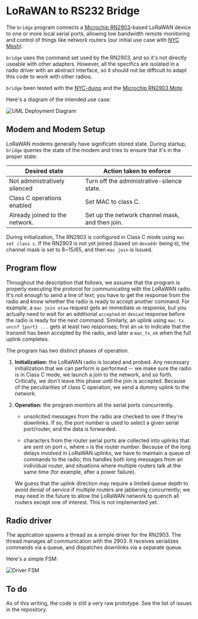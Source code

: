 # LoRaWAN to RS232 Bridge

The `bridge` program connects a [Microchip RN2903](https://www.microchip.com/en-us/product/RN2903)-based LoRaWAN device to one or more local serial ports, allowing low bandwidth remote monitoring and control of things like network routers (our initial use case with [NYC Mesh](https://www.nycmesh.net)).

`bridge` uses the command set used by the RN2903, and so it's not directly useable with other adapters. However, all the specifics are isolated in a radio driver with an abstract interface, so it should not be difficult to adapt this code to work with other radios.

`bridge` been tested with the [NYC-duino](https://github.com/things-nyc/nyc-duino) and the [Microchip RN2903 Mote](https://www.microchip.com/en-us/development-tool/DM164139).

Here's a diagram of the intended use case:

<!-- see deployment.puml for the source code, or decode the URL -->
![UML Deployment Diagram](https://www.plantuml.com/plantuml/svg/VPDHRzCm4CVV_IbEtSkGQ5W3Um0Xj55UG115eHCFOmzkV6sifRPrTbhrs-EBPzR0LAbgOz_lV__BtVN61qbXsFL2ji4It7aaqTgTimPDW5czd87qK2zFBx_RHlwwhQ2HIjin_iC6F2KQwTqQYOvGwz_cykxdP-Yi3wzIClsCHiFr0ku5G6JcmSwRR--kusbfpHuf8C75GZnC-V8yN_xBL-VvQiBF6Ziasx7MT5gy19GdGFaIK9q0bJ1M8SnM7SAgqsRheS9miFGuGgjL9ThU3YetDsbpeo_yut7T3vYPDMcrnS8TuJ9qseCZkoMvI-rDGRZOsbvbmU2Hvj8v1iOPtphtH0W-mlmJpxXUGa6wA3B25tDbOp0M21_Wgmb81eFWuySnaciKwJTVfuqG_9rkeDOnGHo2C7pNuoQ0tIGCk2KUuaSQQAho_TLREEZGmNvHN5t3HjFk80bZL4LMvb5w92rxa4gwW5G8D0hCQ1kzqdkaNeYfPwr7HumFx1dYKrxGr-p1xTnhXHwSFI15EDYHuc8PoEUJbNfoyiLJQaba3nwqKRgLKQKqOHkqDLn0JikfsFMDmhrk4GXxoOplj2lWYmmIDdrC4z6r_fj1zlrn-h9fHkclb7hCZtaIQG4vmeNovfkOoD94M3uBowcmF2-ideNLL5Zz9qnb5VUTLWhDGzgqQ9XSYtnceVHW41KgSOD63Rl-3m00)

## Modem and Modem Setup

LoRaWAN modems generally have significatn stored state. During startup, `bridge` queries the state of the modem and tries to ensure that it's in the proper state:

| Desired state | Action taken to enforce |
|---------------|-------------------------|
| Not administratively silenced | Turn off the administrative-silence state.
| Class C operations enabled | Set MAC to class C. |
| Already joined to the network. | Set up the network channel mask, and then join.

During initialization, The RN2903 is configured in Class C mode using `mac set class c`. If the RN2903 is not yet joined (based on `devaddr` being `0`), the channel mask is set to 8~15/65, and then `mac join` is issued.

## Program flow

Throughout the description that follows, we assume that the program is properly executing the protocol for communicating with the LoRaWAN radio. It's not enough to send a line of text; you have to get the response from the radio and know whether the radio is ready to accept another command. For example, a `mac join otaa` request gets an immediate `ok` response, but you actually need to wait for an additional `accepted` or `denied` response before the radio is ready for the next command. Similarly, an uplink using `mac tx uncnf {port} ...` gets at least two responses; first an `ok` to indicate that the transmit has been accepted by the radio, and later a `mac_tx_ok` when the full uplink completes.

The program has two distinct phases of operation.

1. **Initialization:** the LoRaWAN radio is located and probed. Any necessary initialization that we can perform is performed -- we make sure the radio is in Class C mode, we launch a join to the network, and so forth. Critically, we don't leave this phase until the join is accepted. Because of the peculiarities of class C operation, we send a dummy uplink to the network.

2. **Operation:** the program monitors all the serial ports concurrently.

   * unsolicited messages from the radio are checked to see if they're downlinks. If so, the port number is used to select a given serial port/router, and the data is forwarded.

   * characters from the router serial ports are collected into uplinks that are sent on port `n`, where `n` is the router number. Because of the long delays involved in LoRaWAN uplinks, we have to maintain a queue of commands to the radio; this handles both long messages from an individual router, and situations where multiple routers talk at the same time (for example, after a power failure).

   We guess that the uplink direction may require a limited queue depth to avoid denial of service if multiple routers are jabbering concurrently; we may need in the future to allow the LoRaWAN network to quench all routers except one of interest. This is not implemented yet.

## Radio driver

The application spawns a thread as a simple driver for the RN2903. The thread manages all communication with the 2903. It receives serializes commands via a queue, and dispatches downlinks via a separate queue.

Here's a simple FSM:

![Driver FSM](https://www.plantuml.com/plantuml/svg/RP3DIaGn38NtVOginSliNSY88FWCugAs1mdsvzgaWoA-kvaxjZEBMJK_tqcQinVrJNjEpW85YJuNLlOZVmZA1z2F8vf0JBX87tDqlywztBpI4fVxYmapcesZqfrUkgErrG0HwaLgui2AI0sorYAGoItDjDiQamX08SUtz45SwBEZmxdHHD7slJEcH0erPs-lLier8azezKrmNaC-XDeYbtT3Xsh2cpcadD7-QqkQbvo-CqVHxYXV4nItLWprS5sqZQjTp_pqPFZqnCKd8_75IWrsfgWRvOqnjzqU9VQS_W00)

## To do

As of this writing, the code is still a very raw prototype. See the list of issues in the repository.
